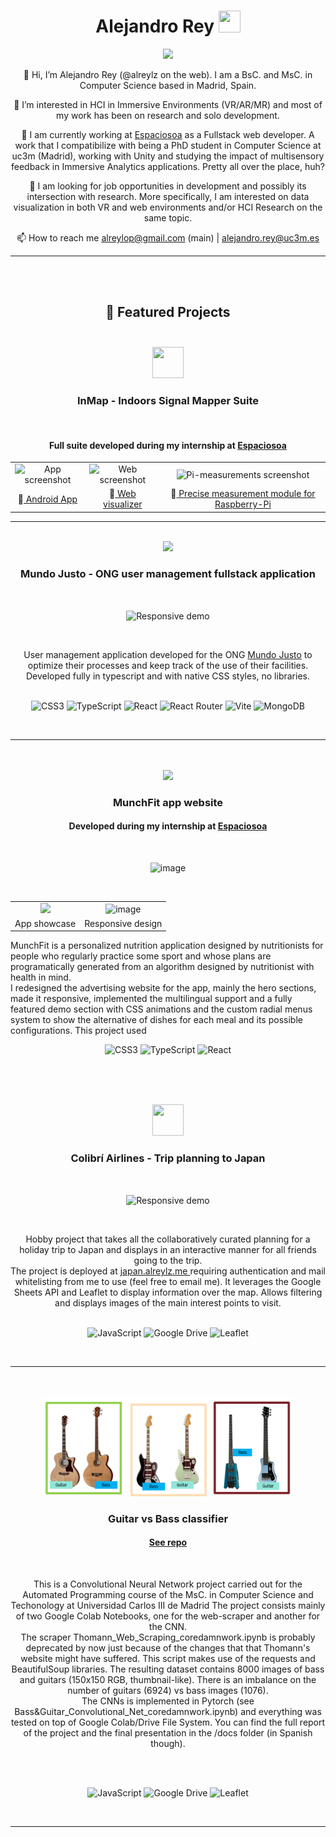 
<h1 align="center"> Alejandro Rey  <img src="https://github.com/user-attachments/assets/560e5b84-49de-4998-8068-d18f4382c78e" height="35px" width="35px"/>
</h1> 

<p align="center">
 <img src="https://github.com/user-attachments/assets/e5dfe348-144f-4f2c-9558-a8676565bb2a" width="auto" height="200"/>
</p>


<p align="center"> 👋 Hi, I’m Alejandro Rey (@alreylz on the web). I am a BsC. and MsC. in Computer Science based in Madrid, Spain.
</p>
 <p align="center">👀 I’m interested in HCI in Immersive Environments (VR/AR/MR) and most of my work has been on research and solo development.</p>
 <p align="center">🌱
  I am currently working at <a href="https://espaciosoa.com/">Espaciosoa</a> as a Fullstack web developer. A work that I compatibilize with being a  PhD student in Computer Science at uc3m (Madrid), working with Unity and studying the impact of multisensory feedback in Immersive Analytics applications. Pretty all over the place, huh? 
 
 </p>
 <p align="center">💞️ I am looking for job opportunities in development and possibly its intersection with research. More specifically, I am interested on data visualization in both VR and web environments and/or HCI Research on the same topic. </p>
<p align="center"> 📫 How to reach me <a href="mailto:alreylop@gmail.com">alreylop@gmail.com</a>  (main) | <a href="mailto:alejandro.rey@uc3m.es">alejandro.rey@uc3m.es</a></p>
 
<!--<p align="left"">
 <img src="https://github.com/user-attachments/assets/cf4cc614-93d4-45f2-a791-a0269bde7bfa" width="auto" height="50"/>  

</p>-->
<hr/>
<br/><br>
<h2 align="center"> 🚀 Featured Projects <br><br></h2>


<div align="center" >
 <img src="https://github.com/user-attachments/assets/3dc5878a-aafc-4b55-aa1b-b9d3039faf32"  width="50px" height="50px" /> <br/>
  <h3>   InMap - Indoors Signal Mapper Suite 
  </h3>
 <br/>
 <h4>Full suite developed during my internship at <a href="https://espaciosoa.com/">Espaciosoa </a></h4>
</div>


<p align="center">
<table>
  <tr>
    <td align="center"><img src="https://github.com/user-attachments/assets/9f964717-fbb2-4d28-ae00-e2a5c2ecc507" alt="App screenshot" /></td>
    <td align="center"> <img src="https://github.com/user-attachments/assets/cdec1120-39aa-4181-87b6-d190dc953727" alt="Web screenshot" /> </td>
    <td align="center"><img src="https://github.com/user-attachments/assets/26d1bc26-7552-4698-85ee-442a08ebe180" alt="Pi-measurements screenshot" /></td>
  </tr>
  <tr>
    <td align="center">🔗<a href="https://github.com/espaciosoa/inmap-app">  Android App </a></td>
    <td align="center">🔗<a href="https://github.com/espaciosoa/inmap-web"> Web visualizer </a></td>
    <td align="center">🔗<a href="https://github.com/espaciosoa/inmap-pi"> Precise measurement module for Raspberry-Pi</a></td>
  </tr>
</table>
</p>

<hr/>



<div align="center" >
 <br/>
 <img src="https://github.com/user-attachments/assets/0f587947-0cfa-49b1-82b4-cf89be69b742"  width="140px" height="auto" /> <br/>
  <h3>  Mundo Justo - ONG user management fullstack application</h3>
 <br/>
</div>

<p align="center">

 <img src="https://github.com/user-attachments/assets/4f5afc2d-c1dc-420b-89b6-77be049e47b0" align="center" width="80%" alt="Responsive demo"/>
</p>
 <br/>

<p align="center">
 User management application developed for the ONG <a href="https://www.mundojusto.org/">Mundo Justo</a> to optimize their processes and keep track of the use of their facilities.
 Developed fully in typescript and with native CSS styles, no libraries.
 
 <br/>
 <br/> 
 
<p align="center">
  <img src="https://img.shields.io/badge/CSS3-1572B6?style=for-the-badge&logo=css3&logoColor=white" alt="CSS3" />
  <img src="https://img.shields.io/badge/typescript-%23007ACC.svg?style=for-the-badge&logo=typescript&logoColor=white" alt="TypeScript" />
  <img src="https://img.shields.io/badge/react-%2320232a.svg?style=for-the-badge&logo=react&logoColor=%2361DAFB" alt="React" />
  <img src="https://img.shields.io/badge/React_Router-CA4245?style=for-the-badge&logo=react-router&logoColor=white" alt="React Router" />
  <img src="https://img.shields.io/badge/vite-%23646CFF.svg?style=for-the-badge&logo=vite&logoColor=white" alt="Vite" />
  <img src="https://img.shields.io/badge/MongoDB-%234ea94b.svg?style=for-the-badge&logo=mongodb&logoColor=white" alt="MongoDB" />
</p>


</p>



<br/>

<hr/>
<br/>


<div align="center" >
 <br/>

 <img  src="https://github.com/user-attachments/assets/7cde5d52-0a50-407c-a02b-fa2bb4de88cd" width="380px" height="auto" /> 
 <br/>
  <h3>  MunchFit app website </h3>
  <h4>Developed during my internship at <a href="https://espaciosoa.com/">Espaciosoa </a></h4>
 <br/>
</div>




<p align="center">
 <img width="670px" alt="image" src="https://github.com/user-attachments/assets/c3b60b7a-59bc-4bea-abd1-f3eac250a80a" />
</p>
 <br/>
 <p align="center" >
 <table>
  <tr>
    <td align="center">
<img  src="https://github.com/user-attachments/assets/cb4c2d61-b91d-4fb2-870a-a87e6b1a43f5"/>
    </td>
     <td align="center">
<img  alt="image" src="https://github.com/user-attachments/assets/b149102e-2a0e-414a-9a4b-924151ca42be" />
 </td>
  </tr>
  <tr>
    <td align="center"> App showcase</td>
    <td align="center"> Responsive design</td>
  </tr>
 </table>
</p>




<p align="center">
 
 MunchFit is a personalized nutrition application designed by nutritionists for people who regularly practice some sport and whose plans are programatically generated from an algorithm designed by nutritionist with health in mind.
 <br/>
 I redesigned the advertising website for the app, mainly the hero sections, made it responsive, implemented the multilingual support and a fully featured demo section with CSS animations and the custom radial menus system to show the alternative of dishes for each meal and its possible configurations. This project used 
 
<p align="center">
  <img src="https://img.shields.io/badge/CSS3-1572B6?style=for-the-badge&logo=css3&logoColor=white" alt="CSS3" />
  <img src="https://img.shields.io/badge/typescript-%23007ACC.svg?style=for-the-badge&logo=typescript&logoColor=white" alt="TypeScript" />
  <img src="https://img.shields.io/badge/react-%2320232a.svg?style=for-the-badge&logo=react&logoColor=%2361DAFB" alt="React" />
</p>


 <br/>
 <br/> 
</p>



<div align="center" >
 <br/>
 <img src="https://github.com/user-attachments/assets/fa67d572-46ae-4ea3-9361-8fb68d7a8842"  width="50px" height="50px" /> <br/>
  <h3>  Colibrí Airlines - Trip planning to Japan </h3>
 <br/>
</div>


<p align="center">
 <img src="https://github.com/user-attachments/assets/f3579147-3b71-496d-8d6b-78adbc1940c1" align="center" width="60%" alt="Responsive demo"/>
</p>
<br/>

<p align="center">
 Hobby project that takes all the collaboratively curated planning for a holiday trip to Japan and displays in an interactive manner for all friends going to the trip.
 <br/>
 The project is deployed at <a href="https://japan.alreylz.me/" >japan.alreylz.me </a> requiring authentication and mail whitelisting from me to use (feel free to email me). It leverages the Google Sheets API and Leaflet to display information over the map. Allows filtering and displays images of the main interest points to visit.
 <br/>  <br/>


<p align="center">
  <img src="https://img.shields.io/badge/javascript-%23323330.svg?style=for-the-badge&logo=javascript&logoColor=%23F7DF1E" alt="JavaScript" />
  <img src="https://img.shields.io/badge/Google%20Drive-4285F4?style=for-the-badge&logo=googledrive&logoColor=white" alt="Google Drive" />
  <img src="https://img.shields.io/badge/Leaflet-199900?style=for-the-badge&logo=Leaflet&logoColor=white" alt="Leaflet" />
</p>
</p>
<br/>

<hr/>
<br/>



<div align="center" >
 <br/>
<img src="https://github.com/alreylz/GuitarBassClassificationCNN/blob/master/media/examples.png?raw=true"  width="400px" height="auto" /> <br/>
  <h3>  Guitar vs Bass classifier </h3>
  <h4> <a href="https://github.com/alreylz/GuitarBassClassificationCNN"> See repo </a> </h4>
 
 <br/>
</div>




<p align="center">
This is a Convolutional Neural Network project carried out for the Automated Programming course of the MsC. in Computer Science and Techonology at Universidad Carlos III de Madrid The project consists mainly of two Google Colab Notebooks, one for the web-scraper and another for the CNN. <br/>
The scraper Thomann_Web_Scraping_coredamnwork.ipynb is probably deprecated by now just because of the changes that that Thomann's website might have suffered. This script makes use of the requests and BeautifulSoup libraries. The resulting dataset contains 8000 images of bass and guitars (150x150 RGB, thumbnail-like). There is an imbalance on the number of guitars (6924) vs bass images (1076).  <br/>
The CNNs is implemented in Pytorch (see Bass&Guitar_Convolutional_Net_coredamnwork.ipynb) and everything was tested on top of Google Colab/Drive File System. You can find the full report of the project and the final presentation in the /docs folder (in Spanish though).
 
 <br/>  <br/>

<p align="center">
  <img src="https://img.shields.io/badge/javascript-%23323330.svg?style=for-the-badge&logo=javascript&logoColor=%23F7DF1E" alt="JavaScript" />
  <img src="https://img.shields.io/badge/Google%20Drive-4285F4?style=for-the-badge&logo=googledrive&logoColor=white" alt="Google Drive" />
  <img src="https://img.shields.io/badge/Leaflet-199900?style=for-the-badge&logo=Leaflet&logoColor=white" alt="Leaflet" />
</p>

 
 
</p>

<br/>

<hr/>
<br/>





<!--### Spotify Playground -->
<!-- Spotify API wrappers and base local website I use for personal automation & recommendation of sick music . Music Nerd stuff 🩵🎶🎶  -->






<!--I am actively looking for a job to start from **October 2024**, so feel free to contact me for job opportunities. -->

<!--[<img src="https://github.com/user-attachments/assets/aacc594f-5b86-4b67-8d95-d58187db66a4" width="auto" height="50"/>](https://github.com/user-attachments/files/16817404/Sept2024CV_Research.pdf) -->

<!--<h3 align="left">Languages and Tools:</h3> -->
<!-- <p align="center">Unity C# Javascript JEST MongoDB MySQL HTML CSS SASS  SpringBoot JavaEE  Webdev concepts: Websockets, JWT, cookies, REST, Python, Photoshop Illustrator </p>-->


<!---
coredamnwork/coredamnwork is a ✨ special ✨ repository because its `README.md` (this file) appears on your GitHub profile.
You can click the Preview link to take a look at your changes.
--->
